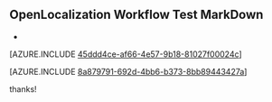 ## OpenLocalization Workflow Test MarkDown
* 

[AZURE.INCLUDE [45ddd4ce-af66-4e57-9b18-81027f00024c](calleeMd1.md)]



[AZURE.INCLUDE [8a879791-692d-4bb6-b373-8bb89443427a](calleeMd2.md)]

 
thanks!